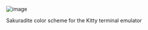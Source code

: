 ![image](https://user-images.githubusercontent.com/42524344/179574038-0d3c0a0a-ddae-4d31-ac26-f5625edfccd7.png)

Sakuradite color scheme for the Kitty terminal emulator
